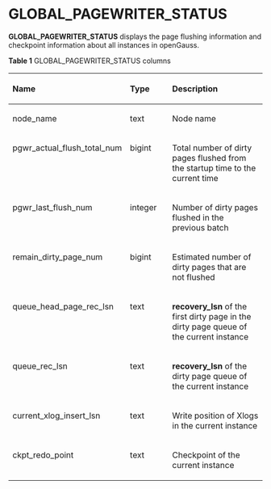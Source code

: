 # GLOBAL\_PAGEWRITER\_STATUS<a name="EN-US_TOPIC_0289900355"></a>

**GLOBAL\_PAGEWRITER\_STATUS**  displays the page flushing information and checkpoint information about all instances in openGauss.

**Table  1**  GLOBAL\_PAGEWRITER\_STATUS columns

<a name="en-us_topic_0283137663_en-us_topic_0237122717_en-us_topic_0059778133_tc25f02433de2419f8da4d0a8c2c8e562"></a>
<table><thead align="left"><tr id="en-us_topic_0283137663_en-us_topic_0237122717_en-us_topic_0059778133_rea54060e599a49eb9c70be97cf91d9a0"><th class="cellrowborder" valign="top" width="22.55%" id="mcps1.2.4.1.1"><p id="en-us_topic_0283137663_en-us_topic_0237122717_en-us_topic_0059778133_a32c1f84b5026462b86d11c4d809914f3"><a name="en-us_topic_0283137663_en-us_topic_0237122717_en-us_topic_0059778133_a32c1f84b5026462b86d11c4d809914f3"></a><a name="en-us_topic_0283137663_en-us_topic_0237122717_en-us_topic_0059778133_a32c1f84b5026462b86d11c4d809914f3"></a>Name</p>
</th>
<th class="cellrowborder" valign="top" width="20.69%" id="mcps1.2.4.1.2"><p id="en-us_topic_0283137663_en-us_topic_0237122717_en-us_topic_0059778133_adc94583cb9b24e22bc66ecd21efdbf23"><a name="en-us_topic_0283137663_en-us_topic_0237122717_en-us_topic_0059778133_adc94583cb9b24e22bc66ecd21efdbf23"></a><a name="en-us_topic_0283137663_en-us_topic_0237122717_en-us_topic_0059778133_adc94583cb9b24e22bc66ecd21efdbf23"></a>Type</p>
</th>
<th class="cellrowborder" valign="top" width="56.76%" id="mcps1.2.4.1.3"><p id="en-us_topic_0283137663_en-us_topic_0237122717_en-us_topic_0059778133_a338cfb9341434b298385f2ba72e9620a"><a name="en-us_topic_0283137663_en-us_topic_0237122717_en-us_topic_0059778133_a338cfb9341434b298385f2ba72e9620a"></a><a name="en-us_topic_0283137663_en-us_topic_0237122717_en-us_topic_0059778133_a338cfb9341434b298385f2ba72e9620a"></a>Description</p>
</th>
</tr>
</thead>
<tbody><tr id="en-us_topic_0283137663_en-us_topic_0237122717_row757161654315"><td class="cellrowborder" valign="top" width="22.55%" headers="mcps1.2.4.1.1 "><p id="en-us_topic_0283137663_en-us_topic_0237122717_p15571161614431"><a name="en-us_topic_0283137663_en-us_topic_0237122717_p15571161614431"></a><a name="en-us_topic_0283137663_en-us_topic_0237122717_p15571161614431"></a>node_name</p>
</td>
<td class="cellrowborder" valign="top" width="20.69%" headers="mcps1.2.4.1.2 "><p id="en-us_topic_0283137663_en-us_topic_0237122717_p1457191694314"><a name="en-us_topic_0283137663_en-us_topic_0237122717_p1457191694314"></a><a name="en-us_topic_0283137663_en-us_topic_0237122717_p1457191694314"></a>text</p>
</td>
<td class="cellrowborder" valign="top" width="56.76%" headers="mcps1.2.4.1.3 "><p id="en-us_topic_0283137663_en-us_topic_0237122717_p14572111616430"><a name="en-us_topic_0283137663_en-us_topic_0237122717_p14572111616430"></a><a name="en-us_topic_0283137663_en-us_topic_0237122717_p14572111616430"></a>Node name</p>
</td>
</tr>
<tr id="en-us_topic_0283137663_en-us_topic_0237122717_row4331121184412"><td class="cellrowborder" valign="top" width="22.55%" headers="mcps1.2.4.1.1 "><p id="en-us_topic_0283137663_en-us_topic_0237122717_p42652367477"><a name="en-us_topic_0283137663_en-us_topic_0237122717_p42652367477"></a><a name="en-us_topic_0283137663_en-us_topic_0237122717_p42652367477"></a>pgwr_actual_flush_total_num</p>
</td>
<td class="cellrowborder" valign="top" width="20.69%" headers="mcps1.2.4.1.2 "><p id="en-us_topic_0283137663_en-us_topic_0237122717_p183326113441"><a name="en-us_topic_0283137663_en-us_topic_0237122717_p183326113441"></a><a name="en-us_topic_0283137663_en-us_topic_0237122717_p183326113441"></a>bigint</p>
</td>
<td class="cellrowborder" valign="top" width="56.76%" headers="mcps1.2.4.1.3 "><p id="en-us_topic_0283137663_en-us_topic_0237122717_p196485711489"><a name="en-us_topic_0283137663_en-us_topic_0237122717_p196485711489"></a><a name="en-us_topic_0283137663_en-us_topic_0237122717_p196485711489"></a>Total number of dirty pages flushed from the startup time to the current time</p>
</td>
</tr>
<tr id="en-us_topic_0283137663_en-us_topic_0237122717_en-us_topic_0059778133_r70b979ea9a8c44088f169a2ed862a5e8"><td class="cellrowborder" valign="top" width="22.55%" headers="mcps1.2.4.1.1 "><p id="en-us_topic_0283137663_en-us_topic_0237122717_p286612409472"><a name="en-us_topic_0283137663_en-us_topic_0237122717_p286612409472"></a><a name="en-us_topic_0283137663_en-us_topic_0237122717_p286612409472"></a>pgwr_last_flush_num</p>
</td>
<td class="cellrowborder" valign="top" width="20.69%" headers="mcps1.2.4.1.2 "><p id="en-us_topic_0283137663_en-us_topic_0237122717_p141611830114819"><a name="en-us_topic_0283137663_en-us_topic_0237122717_p141611830114819"></a><a name="en-us_topic_0283137663_en-us_topic_0237122717_p141611830114819"></a>integer</p>
</td>
<td class="cellrowborder" valign="top" width="56.76%" headers="mcps1.2.4.1.3 "><p id="en-us_topic_0283137663_en-us_topic_0237122717_en-us_topic_0059778133_a382f47d73e7848e19eb1855c75c577e6"><a name="en-us_topic_0283137663_en-us_topic_0237122717_en-us_topic_0059778133_a382f47d73e7848e19eb1855c75c577e6"></a><a name="en-us_topic_0283137663_en-us_topic_0237122717_en-us_topic_0059778133_a382f47d73e7848e19eb1855c75c577e6"></a>Number of dirty pages flushed in the previous batch</p>
</td>
</tr>
<tr id="en-us_topic_0283137663_en-us_topic_0237122717_en-us_topic_0059778133_r04a260d93f86474d8a270ecddee95749"><td class="cellrowborder" valign="top" width="22.55%" headers="mcps1.2.4.1.1 "><p id="en-us_topic_0283137663_en-us_topic_0237122717_p9514114434720"><a name="en-us_topic_0283137663_en-us_topic_0237122717_p9514114434720"></a><a name="en-us_topic_0283137663_en-us_topic_0237122717_p9514114434720"></a>remain_dirty_page_num</p>
</td>
<td class="cellrowborder" valign="top" width="20.69%" headers="mcps1.2.4.1.2 "><p id="en-us_topic_0283137663_en-us_topic_0237122717_en-us_topic_0059778133_af6663e23d11a47f5be18a42f98533bb8"><a name="en-us_topic_0283137663_en-us_topic_0237122717_en-us_topic_0059778133_af6663e23d11a47f5be18a42f98533bb8"></a><a name="en-us_topic_0283137663_en-us_topic_0237122717_en-us_topic_0059778133_af6663e23d11a47f5be18a42f98533bb8"></a>bigint</p>
</td>
<td class="cellrowborder" valign="top" width="56.76%" headers="mcps1.2.4.1.3 "><p id="en-us_topic_0283137663_en-us_topic_0237122717_en-us_topic_0059778133_a0faf0893b3f8464aba64d3360be7ea39"><a name="en-us_topic_0283137663_en-us_topic_0237122717_en-us_topic_0059778133_a0faf0893b3f8464aba64d3360be7ea39"></a><a name="en-us_topic_0283137663_en-us_topic_0237122717_en-us_topic_0059778133_a0faf0893b3f8464aba64d3360be7ea39"></a>Estimated number of dirty pages that are not flushed</p>
</td>
</tr>
<tr id="en-us_topic_0283137663_en-us_topic_0237122717_en-us_topic_0059778133_r34e57b3cec1d444992a50a171f8473cc"><td class="cellrowborder" valign="top" width="22.55%" headers="mcps1.2.4.1.1 "><p id="en-us_topic_0283137663_en-us_topic_0237122717_p208491052104717"><a name="en-us_topic_0283137663_en-us_topic_0237122717_p208491052104717"></a><a name="en-us_topic_0283137663_en-us_topic_0237122717_p208491052104717"></a>queue_head_page_rec_lsn</p>
</td>
<td class="cellrowborder" valign="top" width="20.69%" headers="mcps1.2.4.1.2 "><p id="en-us_topic_0283137663_en-us_topic_0237122717_en-us_topic_0059778133_aa36bd62dac9d4647b36218100312733d"><a name="en-us_topic_0283137663_en-us_topic_0237122717_en-us_topic_0059778133_aa36bd62dac9d4647b36218100312733d"></a><a name="en-us_topic_0283137663_en-us_topic_0237122717_en-us_topic_0059778133_aa36bd62dac9d4647b36218100312733d"></a>text</p>
</td>
<td class="cellrowborder" valign="top" width="56.76%" headers="mcps1.2.4.1.3 "><p id="en-us_topic_0283137663_en-us_topic_0237122717_en-us_topic_0059778133_a8392d26664af4197b11ac091cba47b60"><a name="en-us_topic_0283137663_en-us_topic_0237122717_en-us_topic_0059778133_a8392d26664af4197b11ac091cba47b60"></a><a name="en-us_topic_0283137663_en-us_topic_0237122717_en-us_topic_0059778133_a8392d26664af4197b11ac091cba47b60"></a><strong id="b1570724316399"><a name="b1570724316399"></a><a name="b1570724316399"></a>recovery_lsn</strong> of the first dirty page in the dirty page queue of the current instance</p>
</td>
</tr>
<tr id="en-us_topic_0283137663_en-us_topic_0237122717_en-us_topic_0059778133_re2b1e3c100874445ae8b9f6672fd44b8"><td class="cellrowborder" valign="top" width="22.55%" headers="mcps1.2.4.1.1 "><p id="en-us_topic_0283137663_en-us_topic_0237122717_en-us_topic_0059778133_aa94b6d5d13c04feb8de4b1e39807c33c"><a name="en-us_topic_0283137663_en-us_topic_0237122717_en-us_topic_0059778133_aa94b6d5d13c04feb8de4b1e39807c33c"></a><a name="en-us_topic_0283137663_en-us_topic_0237122717_en-us_topic_0059778133_aa94b6d5d13c04feb8de4b1e39807c33c"></a>queue_rec_lsn</p>
</td>
<td class="cellrowborder" valign="top" width="20.69%" headers="mcps1.2.4.1.2 "><p id="en-us_topic_0283137663_en-us_topic_0237122717_p1536784219486"><a name="en-us_topic_0283137663_en-us_topic_0237122717_p1536784219486"></a><a name="en-us_topic_0283137663_en-us_topic_0237122717_p1536784219486"></a>text</p>
</td>
<td class="cellrowborder" valign="top" width="56.76%" headers="mcps1.2.4.1.3 "><p id="en-us_topic_0283137663_en-us_topic_0237122717_en-us_topic_0059778133_a027cb0c2fb494d2f96e6a0450a09023e"><a name="en-us_topic_0283137663_en-us_topic_0237122717_en-us_topic_0059778133_a027cb0c2fb494d2f96e6a0450a09023e"></a><a name="en-us_topic_0283137663_en-us_topic_0237122717_en-us_topic_0059778133_a027cb0c2fb494d2f96e6a0450a09023e"></a><strong id="b913614548399"><a name="b913614548399"></a><a name="b913614548399"></a>recovery_lsn</strong> of the dirty page queue of the current instance</p>
</td>
</tr>
<tr id="en-us_topic_0283137663_en-us_topic_0237122717_en-us_topic_0059778133_r79a8e626edca446ea25954f708ff34f9"><td class="cellrowborder" valign="top" width="22.55%" headers="mcps1.2.4.1.1 "><p id="en-us_topic_0283137663_en-us_topic_0237122717_p1536415313486"><a name="en-us_topic_0283137663_en-us_topic_0237122717_p1536415313486"></a><a name="en-us_topic_0283137663_en-us_topic_0237122717_p1536415313486"></a>current_xlog_insert_lsn</p>
</td>
<td class="cellrowborder" valign="top" width="20.69%" headers="mcps1.2.4.1.2 "><p id="en-us_topic_0283137663_en-us_topic_0237122717_p128956455481"><a name="en-us_topic_0283137663_en-us_topic_0237122717_p128956455481"></a><a name="en-us_topic_0283137663_en-us_topic_0237122717_p128956455481"></a>text</p>
</td>
<td class="cellrowborder" valign="top" width="56.76%" headers="mcps1.2.4.1.3 "><p id="en-us_topic_0283137663_en-us_topic_0237122717_p143819517518"><a name="en-us_topic_0283137663_en-us_topic_0237122717_p143819517518"></a><a name="en-us_topic_0283137663_en-us_topic_0237122717_p143819517518"></a>Write position of Xlogs in the current instance</p>
</td>
</tr>
<tr id="en-us_topic_0283137663_en-us_topic_0237122717_row97943954819"><td class="cellrowborder" valign="top" width="22.55%" headers="mcps1.2.4.1.1 "><p id="en-us_topic_0283137663_en-us_topic_0237122717_p1479519164819"><a name="en-us_topic_0283137663_en-us_topic_0237122717_p1479519164819"></a><a name="en-us_topic_0283137663_en-us_topic_0237122717_p1479519164819"></a>ckpt_redo_point</p>
</td>
<td class="cellrowborder" valign="top" width="20.69%" headers="mcps1.2.4.1.2 "><p id="en-us_topic_0283137663_en-us_topic_0237122717_p379512954818"><a name="en-us_topic_0283137663_en-us_topic_0237122717_p379512954818"></a><a name="en-us_topic_0283137663_en-us_topic_0237122717_p379512954818"></a>text</p>
</td>
<td class="cellrowborder" valign="top" width="56.76%" headers="mcps1.2.4.1.3 "><p id="en-us_topic_0283137663_en-us_topic_0237122717_p079518915484"><a name="en-us_topic_0283137663_en-us_topic_0237122717_p079518915484"></a><a name="en-us_topic_0283137663_en-us_topic_0237122717_p079518915484"></a>Checkpoint of the current instance</p>
</td>
</tr>
</tbody>
</table>

